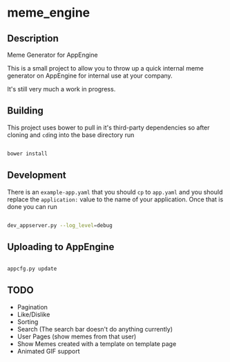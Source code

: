 # meme_engine

## Description
Meme Generator for AppEngine

This is a small project to allow you to throw up a quick
internal meme generator on AppEngine for internal use at
your company.

It's still very much a work in progress.

## Building

This project uses bower to pull in it's third-party dependencies
so after cloning and `cd`ing into the base directory run

```bash

bower install

```

## Development

There is an `example-app.yaml` that you should `cp` to `app.yaml`
and you should replace the `application:` value to the name of
your application. Once that is done you can run

```bash

dev_appserver.py --log_level=debug

```

## Uploading to AppEngine

```bash

appcfg.py update

```

## TODO

 * Pagination
 * Like/Dislike
 * Sorting
 * Search (The search bar doesn't do anything currently)
 * User Pages (show memes from that user)
 * Show Memes created with a template on template page
 * Animated GIF support
